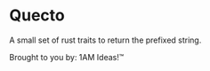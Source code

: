 # Quecto

A small set of rust traits to return the prefixed string.

Brought to you by: 1AM Ideas!™

